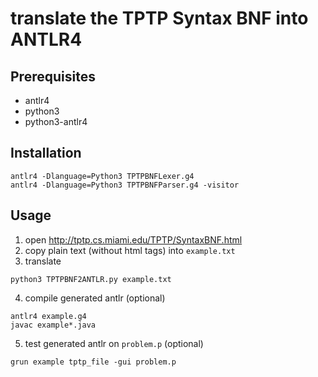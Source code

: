 # translate the TPTP Syntax BNF into ANTLR4

## Prerequisites
* antlr4
* python3
* python3-antlr4

## Installation
```
antlr4 -Dlanguage=Python3 TPTPBNFLexer.g4
antlr4 -Dlanguage=Python3 TPTPBNFParser.g4 -visitor
```

## Usage
1. open http://tptp.cs.miami.edu/TPTP/SyntaxBNF.html
2. copy plain text (without html tags) into `example.txt`
3. translate
```
python3 TPTPBNF2ANTLR.py example.txt
```
4. compile generated antlr (optional)
```
antlr4 example.g4
javac example*.java
```
5. test generated antlr on `problem.p` (optional)
```
grun example tptp_file -gui problem.p
```

